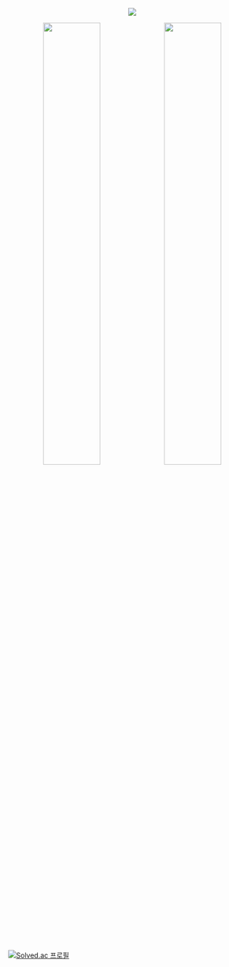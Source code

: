<!--
**yunsuk990/yunsuk990** is a ✨ _special_ ✨ repository because its `README.md` (this file) appears on your GitHub profile.

Here are some ideas to get you started:

- 🔭 I’m currently working on ...
- 🌱 I’m currently learning ...
- 👯 I’m looking to collaborate on ...
- 🤔 I’m looking for help with ...
- 💬 Ask me about ...
- 📫 How to reach me: ...
- 😄 Pronouns: ...
- ⚡ Fun fact: ...
-->
<p align="center">
  <img src="https://capsule-render.vercel.app/api?type=waving&color=7E77AD&height=200&section=header&text=Yunsuk&fontSize=70"/>
</p>

<p align="center">
  <img src="https://github-readme-stats.vercel.app/api?username=yunsuk990&show_icons=true&bg_color=00000000&theme=transparent" width="48%"/>
  <img src="https://github-readme-stats.vercel.app/api/top-langs/?username=yunsuk990&bg_color=00000000&theme=transparent" width="48%"/>
</p>

[![Solved.ac
프로필](http://mazassumnida.wtf/api/generate_badge?boj=yunsuk990)](https://solved.ac/yunsuk990)
